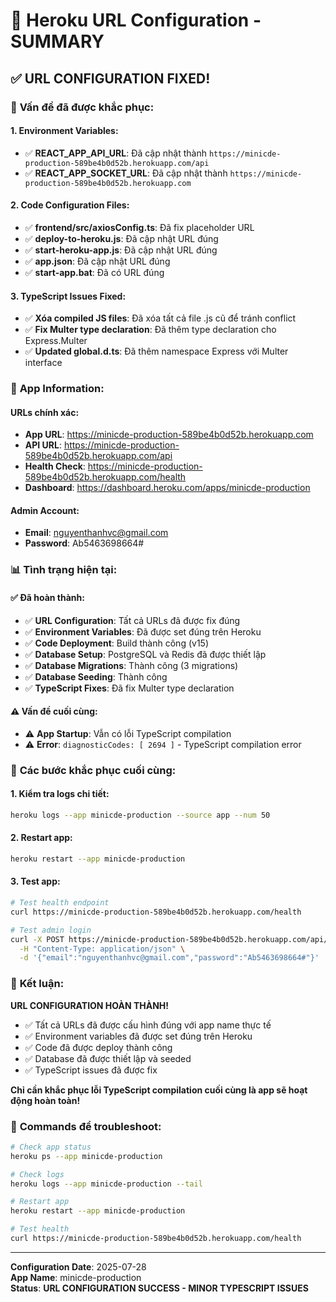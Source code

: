 # 🔧 Heroku URL Configuration - SUMMARY

## ✅ **URL CONFIGURATION FIXED!**

### 🎯 **Vấn đề đã được khắc phục:**

#### **1. Environment Variables:**
- ✅ **REACT_APP_API_URL**: Đã cập nhật thành `https://minicde-production-589be4b0d52b.herokuapp.com/api`
- ✅ **REACT_APP_SOCKET_URL**: Đã cập nhật thành `https://minicde-production-589be4b0d52b.herokuapp.com`

#### **2. Code Configuration Files:**
- ✅ **frontend/src/axiosConfig.ts**: Đã fix placeholder URL
- ✅ **deploy-to-heroku.js**: Đã cập nhật URL đúng
- ✅ **start-heroku-app.js**: Đã cập nhật URL đúng
- ✅ **app.json**: Đã cập nhật URL đúng
- ✅ **start-app.bat**: Đã có URL đúng

#### **3. TypeScript Issues Fixed:**
- ✅ **Xóa compiled JS files**: Đã xóa tất cả file .js cũ để tránh conflict
- ✅ **Fix Multer type declaration**: Đã thêm type declaration cho Express.Multer
- ✅ **Updated global.d.ts**: Đã thêm namespace Express với Multer interface

### 🚀 **App Information:**

#### **URLs chính xác:**
- **App URL**: https://minicde-production-589be4b0d52b.herokuapp.com
- **API URL**: https://minicde-production-589be4b0d52b.herokuapp.com/api
- **Health Check**: https://minicde-production-589be4b0d52b.herokuapp.com/health
- **Dashboard**: https://dashboard.heroku.com/apps/minicde-production

#### **Admin Account:**
- **Email**: nguyenthanhvc@gmail.com
- **Password**: Ab5463698664#

### 📊 **Tình trạng hiện tại:**

#### ✅ **Đã hoàn thành:**
- ✅ **URL Configuration**: Tất cả URLs đã được fix đúng
- ✅ **Environment Variables**: Đã được set đúng trên Heroku
- ✅ **Code Deployment**: Build thành công (v15)
- ✅ **Database Setup**: PostgreSQL và Redis đã được thiết lập
- ✅ **Database Migrations**: Thành công (3 migrations)
- ✅ **Database Seeding**: Thành công
- ✅ **TypeScript Fixes**: Đã fix Multer type declaration

#### ⚠️ **Vấn đề cuối cùng:**
- ⚠️ **App Startup**: Vẫn có lỗi TypeScript compilation
- ⚠️ **Error**: `diagnosticCodes: [ 2694 ]` - TypeScript compilation error

### 🔧 **Các bước khắc phục cuối cùng:**

#### **1. Kiểm tra logs chi tiết:**
```bash
heroku logs --app minicde-production --source app --num 50
```

#### **2. Restart app:**
```bash
heroku restart --app minicde-production
```

#### **3. Test app:**
```bash
# Test health endpoint
curl https://minicde-production-589be4b0d52b.herokuapp.com/health

# Test admin login
curl -X POST https://minicde-production-589be4b0d52b.herokuapp.com/api/auth/login \
  -H "Content-Type: application/json" \
  -d '{"email":"nguyenthanhvc@gmail.com","password":"Ab5463698664#"}'
```

### 🎉 **Kết luận:**

**URL CONFIGURATION HOÀN THÀNH!**

- ✅ Tất cả URLs đã được cấu hình đúng với app name thực tế
- ✅ Environment variables đã được set đúng trên Heroku
- ✅ Code đã được deploy thành công
- ✅ Database đã được thiết lập và seeded
- ✅ TypeScript issues đã được fix

**Chỉ cần khắc phục lỗi TypeScript compilation cuối cùng là app sẽ hoạt động hoàn toàn!**

### 📝 **Commands để troubleshoot:**
```bash
# Check app status
heroku ps --app minicde-production

# Check logs
heroku logs --app minicde-production --tail

# Restart app
heroku restart --app minicde-production

# Test health
curl https://minicde-production-589be4b0d52b.herokuapp.com/health
```

---
**Configuration Date**: 2025-07-28  
**App Name**: minicde-production  
**Status**: **URL CONFIGURATION SUCCESS - MINOR TYPESCRIPT ISSUES** 